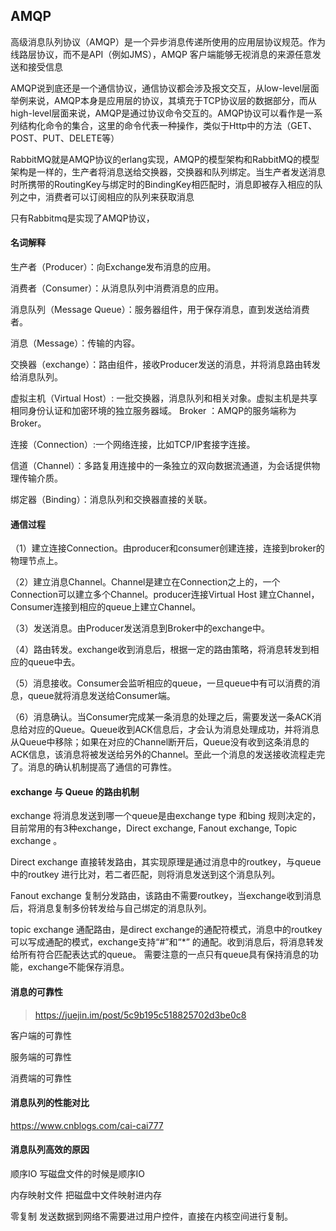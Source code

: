 ## AMQP

高级消息队列协议（AMQP）是一个异步消息传递所使用的应用层协议规范。作为线路层协议，而不是API（例如JMS），AMQP 客户端能够无视消息的来源任意发送和接受信息

AMQP说到底还是一个通信协议，通信协议都会涉及报文交互，从low-level层面举例来说，AMQP本身是应用层的协议，其填充于TCP协议层的数据部分，而从high-level层面来说，AMQP是通过协议命令交互的。AMQP协议可以看作是一系列结构化命令的集合，这里的命令代表一种操作，类似于Http中的方法（GET、POST、PUT、DELETE等）

RabbitMQ就是AMQP协议的erlang实现，AMQP的模型架构和RabbitMQ的模型架构是一样的，生产者将消息送给交换器，交换器和队列绑定。当生产者发送消息时所携带的RoutingKey与绑定时的BindingKey相匹配时，消息即被存入相应的队列之中，消费者可以订阅相应的队列来获取消息

只有Rabbitmq是实现了AMQP协议，

#### 名词解释

生产者（Producer）：向Exchange发布消息的应用。 

消费者（Consumer）：从消息队列中消费消息的应用。 

消息队列（Message Queue）：服务器组件，用于保存消息，直到发送给消费者。

消息（Message）：传输的内容。 

交换器（exchange）：路由组件，接收Producer发送的消息，并将消息路由转发给消息队列。 

虚拟主机（Virtual Host）: 一批交换器，消息队列和相关对象。虚拟主机是共享相同身份认证和加密环境的独立服务器域。 Broker ：AMQP的服务端称为Broker。

 连接（Connection）:一个网络连接，比如TCP/IP套接字连接。 

信道（Channel）：多路复用连接中的一条独立的双向数据流通道，为会话提供物理传输介质。 

绑定器（Binding）：消息队列和交换器直接的关联。

#### 通信过程

（1）建立连接Connection。由producer和consumer创建连接，连接到broker的物理节点上。 

（2）建立消息Channel。Channel是建立在Connection之上的，一个Connection可以建立多个Channel。producer连接Virtual Host 建立Channel，Consumer连接到相应的queue上建立Channel。 

（3）发送消息。由Producer发送消息到Broker中的exchange中。

 （4）路由转发。exchange收到消息后，根据一定的路由策略，将消息转发到相应的queue中去。 

（5）消息接收。Consumer会监听相应的queue，一旦queue中有可以消费的消息，queue就将消息发送给Consumer端。 

（6）消息确认。当Consumer完成某一条消息的处理之后，需要发送一条ACK消息给对应的Queue。Queue收到ACK信息后，才会认为消息处理成功，并将消息从Queue中移除；如果在对应的Channel断开后，Queue没有收到这条消息的ACK信息，该消息将被发送给另外的Channel。至此一个消息的发送接收流程走完了。消息的确认机制提高了通信的可靠性。

#### exchange 与 Queue 的路由机制

exchange 将消息发送到哪一个queue是由exchange type 和bing 规则决定的，目前常用的有3种exchange，Direct exchange, Fanout exchange, Topic exchange 。 

Direct exchange 直接转发路由，其实现原理是通过消息中的routkey，与queue 中的routkey 进行比对，若二者匹配，则将消息发送到这个消息队列。 

Fanout exchange 复制分发路由，该路由不需要routkey，当exchange收到消息后，将消息复制多份转发给与自己绑定的消息队列。

topic exchange 通配路由，是direct exchange的通配符模式，消息中的routkey可以写成通配的模式，exchange支持“#”和“*” 的通配。收到消息后，将消息转发给所有符合匹配表达式的queue。 需要注意的一点只有queue具有保持消息的功能，exchange不能保存消息。

#### 消息的可靠性

> https://juejin.im/post/5c9b195c518825702d3be0c8

客户端的可靠性

服务端的可靠性

消费端的可靠性

#### 消息队列的性能对比

https://www.cnblogs.com/cai-cai777

#### 消息队列高效的原因

顺序IO 写磁盘文件的时候是顺序IO

内存映射文件 把磁盘中文件映射进内存

零复制 发送数据到网络不需要进过用户控件，直接在内核空间进行复制。